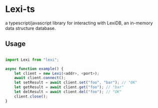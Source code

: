 # Lexi-ts

a typescript/javascript library for interacting with LexiDB,
an in-memory data structure database.

## Usage

```ts

import Lexi from "lexi";

async function example() {
    let client = new Lexi(<addr>, <port>);
    await client.connect();
    let setResult = await client.set("foo", "bar"); // "OK"
    let getResult = await client.get("foo"); // "bar"
    let delResult = await client.del("foo"); // "OK"
    client.close();
}

```
